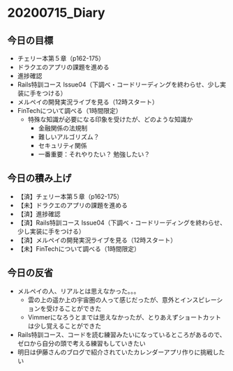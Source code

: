 # 20200715_Diary

## 今日の目標

- チェリー本第５章（p162-175）
- ドラクエのアプリの課題を進める
- 進捗確認
- Rails特訓コース Issue04（下調べ・コードリーディングを終わらせ、少し実装に手をつける）
- メルペイの開発実況ライブを見る（12時スタート）
- FinTechについて調べる（1時間限定）
  - 特殊な知識が必要になる印象を受けたが、どのような知識か
    - 金融関係の法規制
    - 難しいアルゴリズム？
    - セキュリティ関係
    - 一番重要：それやりたい？ 勉強したい？  

## 今日の積み上げ

- 【済】チェリー本第５章（p162-175）
- 【未】ドラクエのアプリの課題を進める
- 【済】進捗確認
- 【済】Rails特訓コース Issue04（下調べ・コードリーディングを終わらせ、少し実装に手をつける）
- 【済】メルペイの開発実況ライブを見る（12時スタート）
- 【未】FinTechについて調べる（1時間限定）

## 今日の反省

- メルペイの人、リアルとは思えなかった。。。
  - 雲の上の遥か上の宇宙圏の人って感じだったが、意外とインスピレーションを受けることができた
  - Vimmerになろうとまでは思えなかったが、とりあえずショートカットは少し覚えることができた
- Rails特訓コース、コードを読む練習みたいになっているところがあるので、ゼロから自分の頭で考える練習もしていきたい
- 明日は伊藤さんのブログで紹介されていたカレンダーアプリ作りに挑戦したい
